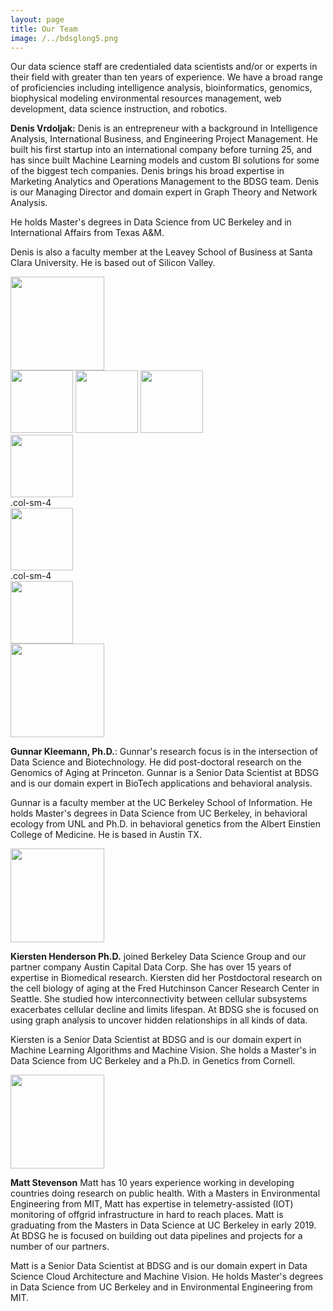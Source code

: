 ```yaml
---
layout: page
title: Our Team
image: /../bdsglong5.png
---
```


Our data science staff are credentialed data scientists and/or or experts in their field with greater than ten years of experience. We have a broad range of proficiencies including intelligence analysis, bioinformatics, genomics,  biophysical modeling environmental resources management, web development, data science instruction, and robotics. 

<div class="row">
  <div class="col-md-8" markdown="1">

**Denis Vrdoljak:** Denis is an entrepreneur with a background in Intelligence Analysis, International Business, and Engineering Project Management. He built his first startup into an international company before turning 25, and has since built Machine Learning models and custom BI solutions for some of the biggest tech companies. Denis brings his broad expertise in Marketing Analytics and Operations Management to the BDSG team. Denis is our Managing Director and domain expert in Graph Theory and Network Analysis.

He holds Master's degrees in  Data Science from UC Berkeley and in International Affairs from Texas A&M. 

Denis is also a faculty member at the Leavey School of Business at Santa Clara University. He is based out of Silicon Valley.


</div>
  <div class="col-md-4" markdown="1">
  <img height="150px" class="center-block" src="../img/DVrdoljak.jpg">
  </div>
</div> 



</div>
  <div class="col-md-4" markdown="1">
  <img height="100px" class="left-block" src="../img/DVrdoljak.jpg">
    <img height="100px" class="center-block" src="../img/DVrdoljak.jpg">
        <img height="100px" class="right-block" src="../img/DVrdoljak.jpg">
  </div>
</div>
  
  
</div>
  <div class="col-md-4" markdown="1">
  <img height="100px" class="left-block" src="../img/DVrdoljak.jpg">
    <div class="col-sm-4">.col-sm-4</div>
    <img height="100px" class="center-block" src="../img/DVrdoljak.jpg">
      <div class="col-sm-4">.col-sm-4</div>
        <img height="100px" class="right-block" src="../img/DVrdoljak.jpg">
  </div>
</div>  
 



</div>
  <div class="col-md-4" markdown="1">
  <img height="150px" class="center-block" src="../img/GKleemann.jpg">
  </div>
</div> 


**Gunnar Kleemann, Ph.D.**: Gunnar's research focus is in the intersection of Data Science and Biotechnology. He did post-doctoral research on the Genomics of Aging at Princeton. Gunnar is a Senior Data Scientist at BDSG and is our domain expert in BioTech applications and behavioral analysis.

Gunnar is a faculty member at the UC Berkeley School of Information. He holds Master's degrees in Data Science from UC Berkeley, in behavioral ecology from UNL and Ph.D. in behavioral genetics from the Albert Einstien College of Medicine. He is based in Austin TX. 


</div>
  <div class="col-md-4" markdown="1">
  <img height="150px" class="center-block" src="../img/kiersten_orig.jpg">
  </div>
</div> 


**Kiersten Henderson Ph.D.** joined Berkeley Data Science Group and our partner company Austin Capital Data Corp.  She has over 15 years of expertise in Biomedical research.  Kiersten did her Postdoctoral research on the cell biology of aging at the Fred Hutchinson Cancer Research Center in Seattle.  She studied how interconnectivity between cellular subsystems exacerbates cellular decline and limits lifespan. At BDSG she is focused on using graph analysis to uncover hidden relationships in all kinds of data. 

Kiersten is a Senior Data Scientist at BDSG and is our domain expert in Machine Learning Algorithms and Machine Vision. She holds a Master's in Data Science from UC Berkeley and a Ph.D. in Genetics from Cornell.



</div>
  <div class="col-md-4" markdown="1">
  <img height="150px" class="center-block" src="../img/matt_orig.jpg">
  </div>
</div> 


**Matt Stevenson**  Matt has 10 years experience  working in developing countries doing research on public health.  With a Masters in Environmental Engineering from MIT, Matt has expertise in telemetry-assisted (IOT) monitoring of offgrid infrastructure in hard to reach places. Matt is graduating from the Masters in Data Science at UC Berkeley in early 2019.  At BDSG he is focused on building out data pipelines and projects for a number of our partners. 

Matt is a Senior Data Scientist at BDSG and is our domain expert in Data Science Cloud Architecture and Machine Vision. He holds Master's degrees in  Data Science from UC Berkeley and in Environmental Engineering from MIT.

